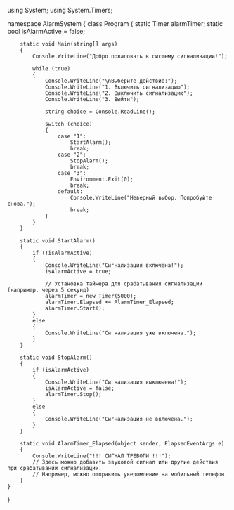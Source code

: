 using System;
using System.Timers;

namespace AlarmSystem
{
    class Program
    {
        static Timer alarmTimer;
        static bool isAlarmActive = false;

        static void Main(string[] args)
        {
            Console.WriteLine("Добро пожаловать в систему сигнализации!");

            while (true)
            {
                Console.WriteLine("\nВыберите действие:");
                Console.WriteLine("1. Включить сигнализацию");
                Console.WriteLine("2. Выключить сигнализацию");
                Console.WriteLine("3. Выйти");

                string choice = Console.ReadLine();

                switch (choice)
                {
                    case "1":
                        StartAlarm();
                        break;
                    case "2":
                        StopAlarm();
                        break;
                    case "3":
                        Environment.Exit(0);
                        break;
                    default:
                        Console.WriteLine("Неверный выбор. Попробуйте снова.");
                        break;
                }
            }
        }

        static void StartAlarm()
        {
            if (!isAlarmActive)
            {
                Console.WriteLine("Сигнализация включена!");
                isAlarmActive = true;

                // Установка таймера для срабатывания сигнализации (например, через 5 секунд)
                alarmTimer = new Timer(5000);
                alarmTimer.Elapsed += AlarmTimer_Elapsed;
                alarmTimer.Start();
            }
            else
            {
                Console.WriteLine("Сигнализация уже включена.");
            }
        }

        static void StopAlarm()
        {
            if (isAlarmActive)
            {
                Console.WriteLine("Сигнализация выключена!");
                isAlarmActive = false;
                alarmTimer.Stop();
            }
            else
            {
                Console.WriteLine("Сигнализация не включена.");
            }
        }

        static void AlarmTimer_Elapsed(object sender, ElapsedEventArgs e)
        {
            Console.WriteLine("!!! СИГНАЛ ТРЕВОГИ !!!");
            // Здесь можно добавить звуковой сигнал или другие действия при срабатывании сигнализации.
            // Например, можно отправить уведомление на мобильный телефон.
        }
    }
}
